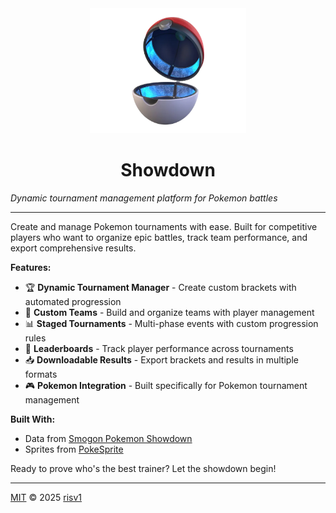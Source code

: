 <div align="center">

<img src="blobs/pokeball.png" alt="Showdown Logo" width="250" height="200" />

# Showdown

</div>

_Dynamic tournament management platform for Pokemon battles_

---

Create and manage Pokemon tournaments with ease. Built for competitive players who want to organize epic battles, track team performance, and export comprehensive results.

**Features:**

- 🏆 **Dynamic Tournament Manager** - Create custom brackets with automated progression
- 👥 **Custom Teams** - Build and organize teams with player management
- 📊 **Staged Tournaments** - Multi-phase events with custom progression rules
- 🏅 **Leaderboards** - Track player performance across tournaments
- 📥 **Downloadable Results** - Export brackets and results in multiple formats
- 🎮 **Pokemon Integration** - Built specifically for Pokemon tournament management

**Built With:**

- Data from [Smogon Pokemon Showdown](https://pokemonshowdown.com/)
- Sprites from [PokeSprite](https://github.com/msikma/pokesprite)

Ready to prove who's the best trainer? Let the showdown begin!

---

[MIT](LICENSE) © 2025 [risv1](https://github.com/risv1)
